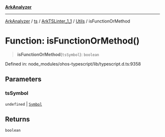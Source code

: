 [**ArkAnalyzer**](../../../../../../../../README.md)

***

[ArkAnalyzer](../../../../../../../../globals.md) / [ts](../../../../../README.md) / [ArkTSLinter\_1\_1](../../../README.md) / [Utils](../README.md) / isFunctionOrMethod

# Function: isFunctionOrMethod()

> **isFunctionOrMethod**(`tsSymbol`): `boolean`

Defined in: node\_modules/ohos-typescript/lib/typescript.d.ts:9358

## Parameters

### tsSymbol

`undefined` | [`Symbol`](../../../../../interfaces/Symbol.md)

## Returns

`boolean`
